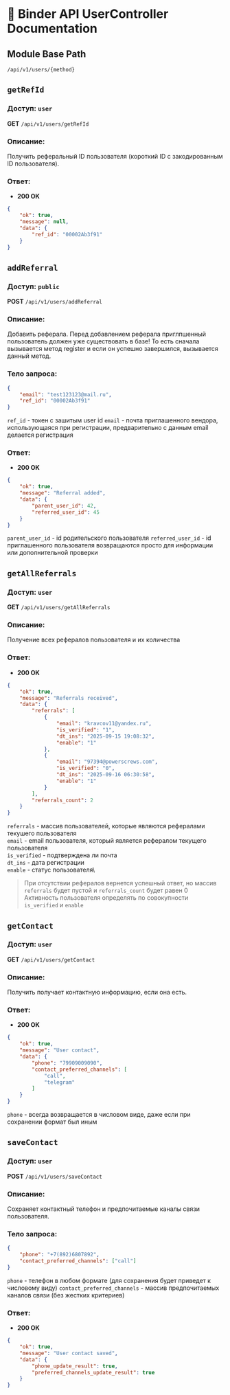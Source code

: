 # 📘 Binder API UserController Documentation

## Module Base Path
`/api/v1/users/{method}`


## `getRefId`
### Доступ: `user`

**GET** `/api/v1/users/getRefId`

### Описание:
Получить реферальный ID пользователя (короткий ID с закодированным ID пользователя).

### Ответ:
- **200 OK**
```json
{
	"ok": true,
	"message": null,
	"data": {
		"ref_id": "00002Ab3f91"
	}
}
```

## `addReferral`
### Доступ: `public`

**POST** `/api/v1/users/addReferral`

### Описание:
Добавить реферала.
Перед добавлением реферала приглпшенный пользователь должен уже существовать в базе!
То есть сначала вызывается метод register и если он успешно завершился, вызывается данный метод.

### Тело запроса:
```json
{
	"email": "test123123@mail.ru",
	"ref_id": "00002Ab3f91"
}
```
`ref_id` - токен с зашитым user id
`email` - почта приглашенного вендора, использующаяся при регистрации, предварительно с данным email делается регистрация

### Ответ:
- **200 OK**
```json
{
	"ok": true,
	"message": "Referral added",
	"data": {
		"parent_user_id": 42,
		"referred_user_id": 45
	}
}
```
`parent_user_id` - id родительского пользователя
`referred_user_id` - id приглашенного пользователя
возвращаются просто для информации или дополнительной проверки


## `getAllReferrals`
### Доступ: `user`

**GET** `/api/v1/users/getAllReferrals`

### Описание:
Получение всех рефералов пользователя и их количества


### Ответ:
- **200 OK**
```json
{
	"ok": true,
	"message": "Referrals received",
	"data": {
		"referrals": [
			{
				"email": "kravcov11@yandex.ru",
				"is_verified": "1",
				"dt_ins": "2025-09-15 19:08:32",
				"enable": "1"
			},
			{
				"email": "97394@powerscrews.com",
				"is_verified": "0",
				"dt_ins": "2025-09-16 06:30:58",
				"enable": "1"
			}
		],
		"referrals_count": 2
	}
}
```
`referrals` - массив пользователей, которые являются рефералами текушего пользователя\
	`email` - email пользователя, который является рефералом текущего пользователя\
	`is_verified` - подтверждена ли почта\
	`dt_ins` - дата регистрации\
	`enable` - статус пользователя\
> При отсутствии рефералов вернется успешный ответ, но массив `referrals` будет пустой и `referrals_count` будет равен 0
> Активность пользователя определять по совокупности `is_verified` и `enable`


## `getContact`
### Доступ: `user`

**GET** `/api/v1/users/getContact`

### Описание:
Получить получает контактную информацию, если она есть.

### Ответ:
- **200 OK**
```json
{
	"ok": true,
	"message": "User contact",
	"data": {
		"phone": "79909009090",
		"contact_preferred_channels": [
			"call",
			"telegram"
		]
	}
}
```
`phone` - всегда возвращается в числовом виде, даже если при сохранении формат был иным



## `saveContact`
### Доступ: `user`

**POST** `/api/v1/users/saveContact`

### Описание:
Сохраняет контактный телефон и предпочитаемые каналы связи пользователя.

### Тело запроса:
```json
{
	"phone": "+7(892)6807892",
	"contact_preferred_channels": ["call"]
}
```
`phone` - телефон в любом формате (для сохранения будет приведет к числовому виду)
`contact_preferred_channels` - массив предпочитаемых каналов связи (без жестких критериев)

### Ответ:
- **200 OK**
```json
{
	"ok": true,
	"message": "User contact saved",
	"data": {
		"phone_update_result": true,
		"preferred_channels_update_result": true
	}
}
```
